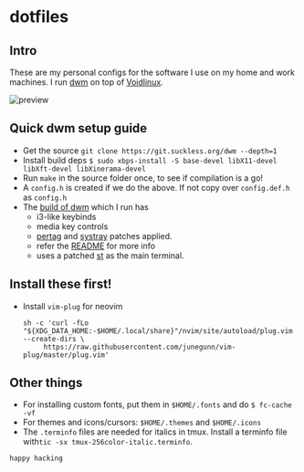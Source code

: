 # dotfiles

## Intro

These are my personal configs for the software I use on my home and work machines. 
I run [dwm](https://dwm.suckless.org/) on top of [Voidlinux](https://voidlinux.org/).

![preview](https://www.aktsbot.in/pub/scrots/dwm_suckless_02.png)

## Quick dwm setup guide

- Get the source `git clone https://git.suckless.org/dwm --depth=1`
- Install build deps `$ sudo xbps-install -S base-devel libX11-devel libXft-devel libXinerama-devel`
- Run `make` in the source folder once, to see if compilation is a go!
- A `config.h` is created if we do the above. If not copy over `config.def.h` as `config.h`
- The [build of dwm](https://github.com/aktsbot/suckless/tree/main/dwm) which I run has 
  - i3-like keybinds
  - media key controls
  - [pertag](https://dwm.suckless.org/patches/pertag/) and [systray](https://dwm.suckless.org/patches/systray/) patches applied.
  - refer the [README](https://github.com/aktsbot/suckless/blob/main/dwm/README) for more info
  - uses a patched [st](https://github.com/aktsbot/suckless/tree/main/st) as the main terminal.

## Install these first!

- Install `vim-plug` for neovim
  ```
  sh -c 'curl -fLo "${XDG_DATA_HOME:-$HOME/.local/share}"/nvim/site/autoload/plug.vim --create-dirs \
       https://raw.githubusercontent.com/junegunn/vim-plug/master/plug.vim'
  ```

## Other things

- For installing custom fonts, put them in `$HOME/.fonts` and do `$ fc-cache -vf`
- For themes and icons/cursors: `$HOME/.themes` and `$HOME/.icons`
- The `.terminfo` files are needed for italics in tmux. Install a terminfo file 
with`tic -sx tmux-256color-italic.terminfo`.

`happy hacking`
